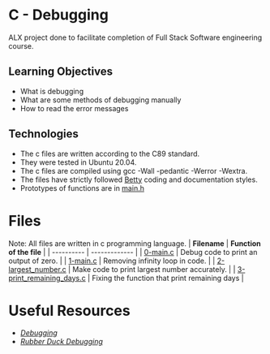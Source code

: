 # C - Debugging
ALX project done to facilitate completion of Full Stack Software engineering course.

## Learning Objectives
* What is debugging
* What are some methods of debugging manually
* How to read the error messages

## Technologies
* The c files are written according to the C89 standard.
* They were tested in Ubuntu 20.04.
* The c files are compiled using gcc -Wall -pedantic -Werror -Wextra.
* The files have strictly followed [Betty](https://github.com/holbertonschool/Betty) coding and documentation styles.
* Prototypes of functions are in [main.h](https://github.com/MamaiTheCoder/alx-low_level_programming/blob/master/0x03-debugging/main.h)

# Files
Note: All files are written in c programming language.
| **Filename** | **Function of the file** |
| ---------- | ------------- |
| [0-main.c](https://github.com/MamaiTheCoder/alx-low_level_programming/blob/master/0x03-debugging/0-main.c) | Debug code to print an output of zero. |
| [1-main.c](https://github.com/MamaiTheCoder/alx-low_level_programming/blob/master/0x03-debugging/1-main.c) | Removing infinity loop in code. |
| [2-largest_number.c](https://github.com/MamaiTheCoder/alx-low_level_programming/blob/master/0x03-debugging/2-largest_number.c) | Make code to print largest number accurately. |
| [3-print_remaining_days.c](https://github.com/MamaiTheCoder/alx-low_level_programming/blob/master/0x03-debugging/3-print_remaining_days.c) | Fixing the function that print remaining days |

# Useful Resources
* [*Debugging*](https://en.wikipedia.org/wiki/Debugging)
* [*Rubber Duck Debugging*](https://www.thoughtfulcode.com/rubber-duck-debugging-psychology/)

